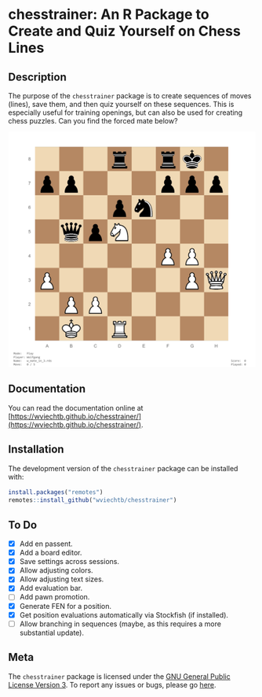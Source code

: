 chesstrainer: An R Package to Create and Quiz Yourself on Chess Lines
=====================================================================

## Description

The purpose of the `chesstrainer` package is to create sequences of moves (lines), save them, and then quiz yourself on these sequences. This is especially useful for training openings, but can also be used for creating chess puzzles. Can you find the forced mate below?

![](man/figures/screenshot.png "Find the mate in three!")

## Documentation

You can read the documentation online at [https://wviechtb.github.io/chesstrainer/](https://wviechtb.github.io/chesstrainer/).

## Installation

The development version of the `chesstrainer` package can be installed with:
```r
install.packages("remotes")
remotes::install_github("wviechtb/chesstrainer")
```

## To Do

- [x] Add en passent.
- [x] Add a board editor.
- [x] Save settings across sessions.
- [x] Allow adjusting colors.
- [x] Allow adjusting text sizes.
- [x] Add evaluation bar.
- [ ] Add pawn promotion.
- [x] Generate FEN for a position.
- [x] Get position evaluations automatically via Stockfish (if installed).
- [ ] Allow branching in sequences (maybe, as this requires a more substantial update).

## Meta

The `chesstrainer` package is licensed under the [GNU General Public License Version 3](https://www.gnu.org/licenses/lgpl-3.0.txt). To report any issues or bugs, please go [here](https://github.com/wviechtb/chesstrainer/issues).
